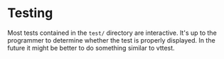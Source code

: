 # Testing

Most tests contained in the `test/` directory are interactive. It's up to the
programmer to determine whether the test is properly displayed. In the future
it might be better to do something similar to vttest.
